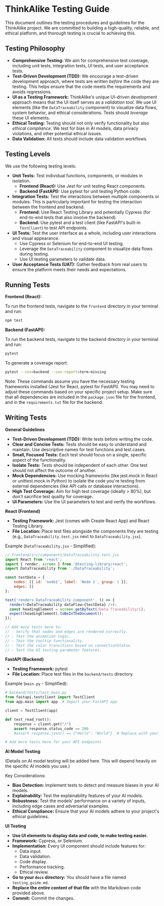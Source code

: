 # ThinkAlike Testing Guide

This document outlines the testing procedures and guidelines for the ThinkAlike project. We are committed to building a high-quality, reliable, and ethical platform, and thorough testing is crucial to achieving this.

## Testing Philosophy

*   **Comprehensive Testing:** We aim for comprehensive test coverage, including unit tests, integration tests, UI tests, and user acceptance tests.
*   **Test-Driven Development (TDD):** We encourage a test-driven development approach, where tests are written *before* the code they are testing. This helps ensure that the code meets the requirements and avoids regressions.
*   **UI as a Testing Framework:** ThinkAlike's unique UI-driven development approach means that the UI itself serves as a *validation tool*. We use UI elements (like the `DataTraceability` component) to visualize data flows, system behavior, and ethical considerations. Tests should *leverage* these UI elements.
*   **Ethical Testing:** Testing should not only verify functionality but also *ethical compliance*. We test for bias in AI models, data privacy violations, and other potential ethical issues.
*   **Data Validation:** All tests should include data validation workflows.

## Testing Levels

We use the following testing levels:

*   **Unit Tests:** Test individual functions, components, or modules in isolation.
    *   **Frontend (React):** Use Jest for unit testing React components.
    *   **Backend (FastAPI):** Use pytest for unit testing Python code.
*   **Integration Tests:** Test the interactions between multiple components or modules. This is particularly important for testing the interaction between the frontend and backend.
    *   **Frontend:** Use React Testing Library and potentially Cypress (for end-to-end tests that also involve the backend).
    *   **Backend:** Use pytest and a test client (like FastAPI's built-in `TestClient`) to test API endpoints.
*   **UI Tests:** Test the user interface as a whole, including user interactions and visual appearance.
    *   Use Cypress or Selenium for end-to-end UI testing.
    *   Leverage the `DataTraceability` component to visualize data flows during testing.
    *   Use UI testing parameters to validate data.
*   **User Acceptance Tests (UAT):** Gather feedback from real users to ensure the platform meets their needs and expectations.

## Running Tests

**Frontend (React):**

To run the frontend tests, navigate to the `frontend` directory in your terminal and run:

```bash
npm test
```

**Backend (FastAPI):**

To run the backend tests, navigate to the backend directory in your terminal and run:

```bash
pytest
```

To generate a coverage report:

```bash
pytest --cov=backend --cov-report=term-missing
```

Note: These commands assume you have the necessary testing frameworks installed (Jest for React, pytest for FastAPI). You may need to adjust these commands based on your specific project setup. Make sure that all dependencies are included in the `package.json` file for the frontend, and in the `requirements.txt` file for the backend.

## Writing Tests

**General Guidelines**

*   **Test-Driven Development (TDD):** Write tests before writing the code.
*   **Clear and Concise Tests:** Tests should be easy to understand and maintain. Use descriptive names for test functions and test cases.
*   **Small, Focused Tests:** Each test should focus on a single, specific aspect of the functionality.
*   **Isolate Tests:** Tests should be independent of each other. One test should not affect the outcome of another.
*   **Mock Dependencies:** Use mocking frameworks (like jest.mock in React or unittest.mock in Python) to isolate the code you're testing from external dependencies (like API calls or database interactions).
*   **High Test Coverage:** Aim for high test coverage (ideally > 80%), but don't sacrifice test quality for coverage.
*   **UI Parameters:** Use the UI parameters to test and verify the workflows.

**React (Frontend)**

*   **Testing Framework:** Jest (comes with Create React App) and React Testing Library.
*   **File Location:** Place test files alongside the components they are testing (e.g., `DataTraceability.test.jsx` next to `DataTraceability.jsx`).

Example (`DataTraceability.jsx` - Simplified):

```javascript
// frontend/src/components/DataTraceability.test.jsx
import React from 'react';
import { render, screen } from '@testing-library/react';
import DataTraceability from './DataTraceability';

const testData = {
    nodes: [{ id: 'node1', label: 'Node 1', group: 1 }],
    edges: []
};

test('renders DataTraceability component', () => {
  render(<DataTraceability dataFlow={testData} />);
  const headingElement = screen.getByText(/Data Traceability/i);
  expect(headingElement).toBeInTheDocument();
});

// Add more tests here to:
// - Verify that nodes and edges are rendered correctly.
// - Test the animation logic.
// - Test the tooltip functionality.
// - Test the color transitions based on connectionStatus.
// - Test the UI testing parameter features.
```

**FastAPI (Backend)**

*   **Testing Framework:** pytest
*   **File Location:** Place test files in the `backend/tests` directory.

Example (`main.py` - Simplified):

```python
# backend/tests/test_main.py
from fastapi.testclient import TestClient
from app.main import app  # Import your FastAPI app

client = TestClient(app)

def test_read_root():
    response = client.get("/")
    assert response.status_code == 200
    #assert response.json() == {"Hello": "World"}  # Replace with your actual expected response

# Add more tests here for your API endpoints
```

**AI Model Testing**

(Details on AI model testing will be added here. This will depend heavily on the specific AI models you use.)

Key Considerations:

*   **Bias Detection:** Implement tests to detect and measure biases in your AI models.
*   **Explainability:** Test the explainability features of your AI models.
*   **Robustness:** Test the models' performance on a variety of inputs, including edge cases and adversarial examples.
*   **Ethical Compliance:** Ensure that your AI models adhere to your project's ethical guidelines.

**UI Testing**

*   **Use UI elements to display data and code, to make testing easier.**
*   **Framework:** Cypress, or Selenium.
*   **Implementation:** Every UI component should include features for:
    *   Data input.
    *   Data validation.
    *   Code display.
    *   Performance tracking.
    *   Ethical review.
*   **Go to your `docs` directory:** You should have a file named `testing_guide.md`.
*   **Replace the *entire* content of that file** with the Markdown code provided above.
*   **Commit:** Commit the changes.
